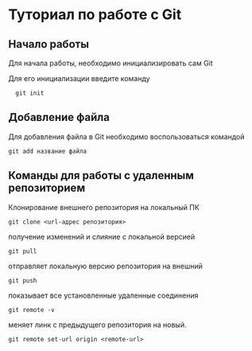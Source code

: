 # Туториал по работе с Git

## Начало работы

Для начала работы, необходимо инициализировать сам Git

Для его инициализации введите команду 

```
  git init
```

## Добавление файла

Для добавления файла в Git необходимо воспользоваться командой 

```
git add название файла
```
## Команды для работы с удаленным репозиторием

Клонирование внешнего репозитория на  локальный ПК

```
git clone <url-адрес репозитория>
```
получение изменений и слияние с локальной версией
```
git pull 
```

отправляет локальную версию репозитория на внешний
```
git push 
```

показывает все установленные удаленные соединения
```
git remote -v 
```

меняет линк с предыдущего репозитория на новый.
```
git remote set-url origin <remote-url> 
```
